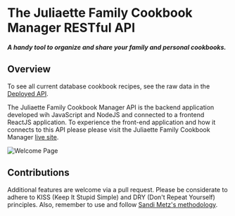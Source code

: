 # The Juliaette Family Cookbook Manager RESTful API

***A handy tool to organize and share your family and personal cookbooks.***

## Overview

To see all current database cookbook recipes, see the raw data in the [Deployed API](https://recipemanagerapi.herokuapp.com/).

The Juliaette Family Cookbook Manager API is the backend application developed wih JavaScript and NodeJS and connected to a frontend ReactJS application.  To experience the front-end application and how it connects to this API please please visit the Juliaette Family Cookbook Manager [live site](https://familycookbookmanager.herokuapp.com/).

![Welcome Page](https://github.com/Kathy145/familyCookbookManager/blob/master/public/img/Home%20-%20Juilaette%20Family%20Cookbook%20Manager.png?raw=true "Welcome")

## Contributions

Additional features are welcome via a pull request.  Please be considerate to adhere to KISS (Keep It Stupid Simple) and DRY (Don't Repeat Yourself) principles.  Also, remember to use and follow [Sandi Metz's methodology](https://robots.thoughtbot.com/sandi-metz-rules-for-developers).
